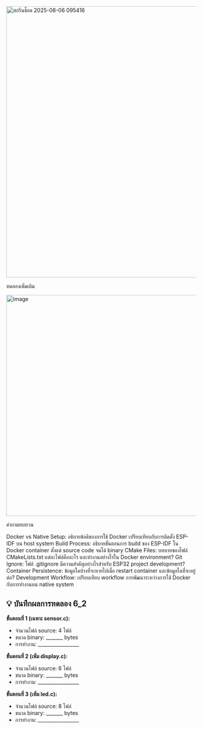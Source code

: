 
<img width="1426" height="717" alt="สกรีนช็อต 2025-08-06 095416" src="https://github.com/user-attachments/assets/130e61f4-5fc6-4d02-81a6-c76b2d06a0c0" />

ทดลองเพิ่มเติม

<img width="576" height="584" alt="image" src="https://github.com/user-attachments/assets/3c81a846-0334-48e3-aa08-a4e5cc83af08" />

คำถามทบทวน

Docker vs Native Setup: อธิบายข้อดีของการใช้ Docker เปรียบเทียบกับการติดตั้ง ESP-IDF บน host system
Build Process: อธิบายขั้นตอนการ build ของ ESP-IDF ใน Docker container ตั้งแต่ source code จนได้ binary
CMake Files: บทบาทของไฟล์ CMakeLists.txt แต่ละไฟล์คืออะไร และทำงานอย่างไรใน Docker environment?
Git Ignore: ไฟล์ .gitignore มีความสำคัญอย่างไรสำหรับ ESP32 project development?
Container Persistence: ข้อมูลใดบ้างที่จะหายไปเมื่อ restart container และข้อมูลใดที่จะอยู่ต่อ?
Development Workflow: เปรียบเทียบ workflow การพัฒนาระหว่างการใช้ Docker กับการทำงานบน native system

## 💡 บันทึกผลการทดลอง 6_2

**ขั้นตอนที่ 1 (เฉพาะ sensor.c):**
- จำนวนไฟล์ source: 4 ไฟล์
- ขนาด binary: _______ bytes
- การทำงาน: _________________

**ขั้นตอนที่ 2 (เพิ่ม display.c):**
- จำนวนไฟล์ source: 6 ไฟล์
- ขนาด binary: _______ bytes
- การทำงาน: _________________

**ขั้นตอนที่ 3 (เพิ่ม led.c):**
- จำนวนไฟล์ source: 8 ไฟล์
- ขนาด binary: _______ bytes
- การทำงาน: _________________
